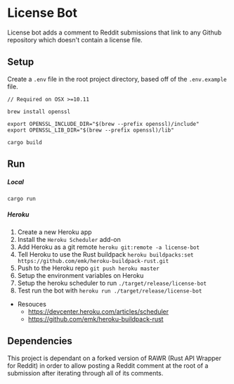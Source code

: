 # License Bot

License bot adds a comment to Reddit submissions that link to any Github repository which doesn't contain a license file.

## Setup

Create a `.env` file in the root project directory, based off of the `.env.example` file. 

```
// Required on OSX >=10.11

brew install openssl

export OPENSSL_INCLUDE_DIR="$(brew --prefix openssl)/include"
export OPENSSL_LIB_DIR="$(brew --prefix openssl)/lib"

cargo build
```

## Run

##### Local

```
cargo run
```

##### Heroku

1. Create a new Heroku app
1. Install the `Heroku Scheduler` add-on
1. Add Heroku as a git remote `heroku git:remote -a license-bot`
1. Tell Heroku to use the Rust buildpack `heroku buildpacks:set https://github.com/emk/heroku-buildpack-rust.git`
1. Push to the Heroku repo `git push heroku master`
1. Setup the environment variables on Heroku
1. Setup the heroku scheduler to run `./target/release/license-bot`
1. Test run the bot with `heroku run ./target/release/license-bot`

* Resouces
    * https://devcenter.heroku.com/articles/scheduler
    * https://github.com/emk/heroku-buildpack-rust
    
## Dependencies

This project is dependant on a forked version of RAWR (Rust API Wrapper for Reddit) in order to allow posting a Reddit comment at the root of a submission after iterating through all of its comments.

